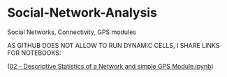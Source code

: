 # Social-Network-Analysis
Social Networks, Connectivity, GPS modules

AS GITHUB DOES NOT ALLOW TO RUN DYNAMIC CELLS, I SHARE LINKS FOR NOTEBOOKS:

([02 - Descriptive Statistics of a Network and simple GPS Module.ipynb](https://nbviewer.org/github/BurakMarangoz/Social-Network-Analysis/blob/main/02%20-%20Descriptive%20Statistics%20of%20a%20Network%20and%20simple%20GPS%20Module.ipynb))


